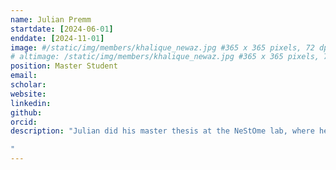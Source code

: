 ```yaml
---
name: Julian Premm
startdate: [2024-06-01]
enddate: [2024-11-01]
image: #/static/img/members/khalique_newaz.jpg #365 x 365 pixels, 72 dpi
# altimage: /static/img/members/khalique_newaz.jpg #365 x 365 pixels, 72 dpi
position: Master Student
email:
scholar:
website:
linkedin:
github:
orcid:
description: "Julian did his master thesis at the NeStOme lab, where he evaluated recent virus-human PPI prediction methods.

"
---
```

